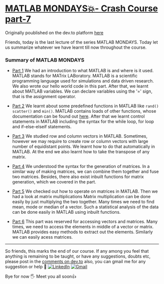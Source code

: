 # [MATLAB MONDAYS💥- Crash Course part-7](https://dev.to/aatmaj/matlab-mondays-crash-course-part-7-k5l)

Originally poublished on the dev.to platform [here](https://dev.to/aatmaj/matlab-mondays-crash-course-part-7-k5l)

Friends, today is the last lecture of the series MATLAB MONDAYS. Today let us summarize whatever we have learnt till now throughout the course. 
### Summary of MATLAB MONDAYS
- [Part 1](https://dev.to/aatmaj/matlab-mondays-crash-course-part-1-3o80) We had an introduction to what MATLAB is and where is it used. MATLAB stands for MATrix LABoratory. MATLAB is a scientific programming language used for simulations and data driven research. We also wrote our hello world code in this part. After that, we learnt about MATLAB variables. We can declare variables using the '=' sign, that is the assignment operator.

- [Part 2](https://dev.to/aatmaj/matlab-mondays-crash-course-part-2-2ol1) We learnt about some predefined functions in MATLAB like `rand()` `scatter()` and `min()`. MATLAB contains loads of other functions, whose documentation can be found out [here](https://in.mathworks.com/help/matlab/elementary-math.html?s_tid=CRUX_lftnav). After that we learnt control statements in MATLAB including the syntax for the while loop, for loop and if-else-elseif statements.

- [Part 3](https://dev.to/aatmaj/matlab-mondays-crash-course-part-3-414k) We studied  row and column vectors in MATLAB. Sometimes, however we may require to create row or column vectors with large number of equidistant points. We learnt how to do that automatically in MATLAB. At the end we also learnt how to take the transpose of any matrix.

- [Part 4](https://dev.to/aatmaj/matlab-mondays-crash-course-part-4-2c43) We understood the syntax for the generation of matrices. In a similar way of making matrices, we can combine them together and fuse two matrices. Besides, there also exist inbuilt functions for matrix generation, which we covered in the part.

- [Part 5](https://dev.to/aatmaj/matlab-mondays-crash-course-part-5-pm6) We checked out how to operate on matrices in MATLAB. Then we had a look at matrix multiplications Matrix multiplication can be done easily by just multiplying the two together. Many times we need to find mean, mode or median of a vector. Such a statistical analysis of the data can be done easily in MATLAB using inbuilt functions.

- [Part 6](https://dev.to/aatmaj/matlab-mondays-crash-course-part-6-2c3c) This part was reserved for accessing vectors and matrices. Many times, we need to access the elements in middle of a vector or matrix. MATLAB provides easy methods to extract out the elements. Similarly we can easily acess matrices.

____
So friends, this marks the end of our course. If any among you feel that anything is remaining to be taught, or have any suggestions, doubts etc, please post in the [comments on dev.to](https://dev.to/aatmaj/matlab-mondays-crash-course-part-7-k5l)
also, you can gmail me for any suggestion or help 🙌
[![LinkedIn][1.2]][1]
[![Gmail][2.2]][2]


[1.2]: https://img.shields.io/badge/linkedin-%230077B5.svg?&style=for-the-badge&logo=linkedin&logoColor=white 
[2.2]: https://img.shields.io/badge/Gmail-D14836?style=for-the-badge&logo=gmail&logoColor=white

[1]: https://www.linkedin.com/in/aatmajmhatre/
[2]: https://aatmaj.mhatre@gmail.com

Bye for now 🖐
Meet you all soon👍
